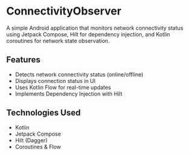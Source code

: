 # ConnectivityObserver

A simple Android application that monitors network connectivity status using Jetpack Compose, Hilt for dependency injection, and Kotlin coroutines for network state observation.

## Features
- Detects network connectivity status (online/offline)
- Displays connection status in UI
- Uses Kotlin Flow for real-time updates
- Implements Dependency Injection with Hilt

## Technologies Used
- Kotlin
- Jetpack Compose
- Hilt (Dagger)
- Coroutines & Flow
